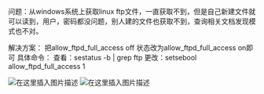 问题：从windows系统上获取linux ftp文件，一直获取不到，但是自己新建文件就可以读到，用户，密码都没问题，别人建的文件也获取不到，查询相关文档发现模式也不对。

解决方案：
把allow_ftpd_full_access off
状态改为allow_ftpd_full_access on即可
具体命令：
查看：sestatus -b | grep ftp
更改：setsebool allow_ftpd_full_access 1

![在这里插入图片描述](https://img-blog.csdnimg.cn/2018110119422046.png?x-oss-process=image/watermark,type_ZmFuZ3poZW5naGVpdGk,shadow_10,text_aHR0cHM6Ly9ibG9nLmNzZG4ubmV0L3FxXzI1NjMxNjI3,size_16,color_FFFFFF,t_70)
![在这里插入图片描述](https://img-blog.csdnimg.cn/20181101194333344.png?x-oss-process=image/watermark,type_ZmFuZ3poZW5naGVpdGk,shadow_10,text_aHR0cHM6Ly9ibG9nLmNzZG4ubmV0L3FxXzI1NjMxNjI3,size_16,color_FFFFFF,t_70)